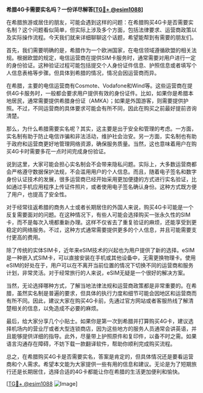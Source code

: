 **希腊4G卡需要实名吗？一份详尽解答[[TG💪+ @esim1088](https://t.me/s/esim1088)]**

在希腊旅游或居住的朋友，可能会遇到这样的问题：在希腊购买4G卡是否需要实名制？这个问题看似简单，但实际上涉及多个方面，包括法律要求、运营商政策以及实际操作流程。今天我们就来详细聊聊这个话题，希望能帮到有需要的朋友们。

首先，我们需要明确的是，希腊作为一个欧洲国家，在电信领域遵循欧盟的相关法规。根据欧盟的规定，电信运营商在提供SIM卡服务时，通常需要对用户进行一定的身份验证。这种验证过程可能包括提交个人身份证件信息、护照信息或者填写个人信息表格等步骤。但具体到希腊的情况，情况会因运营商而异。

在希腊，主要的电信运营商有Cosmote、Vodafone和Wind等。这些运营商在提供4G卡服务时，一般都会要求用户提供有效的身份证件。比如，如果你是希腊本地居民，通常需要提供希腊身份证（AMKA）；如果是外国游客，则需要提供护照。不过，不同运营商的具体要求可能会有所不同，因此在购买之前最好提前咨询清楚。

那么，为什么希腊需要实名呢？其实，这主要是出于安全和管理的考虑。一方面，实名制有助于防止电信诈骗和非法活动，维护社会治安。另一方面，实名制也有助于政府和运营商更好地管理网络资源，确保服务质量。当然，这也意味着用户在购买4G卡时需要多花一点时间完成身份验证。

说到这里，大家可能会担心实名制会不会带来隐私问题。实际上，大多数运营商都会严格遵守数据保护法规，不会滥用用户的个人信息。而且，随着电子签名和数字身份认证技术的发展，很多运营商已经开始采用更加便捷的方式进行实名验证，比如通过手机应用程序上传证件照片，或者使用电子签名确认身份。这种方式既方便了用户，也提高了安全性。

对于经常往返希腊的商务人士或者长期居住的外国人来说，购买4G卡可能是一个反复需要面对的问题。在这种情况下，有些人可能会选择购买一张永久性的SIM卡，而不是每次入境都重新办理。这样不仅省去了重复验证的麻烦，还能享受到更稳定的网络服务。不过，这种方式通常需要提供更多的个人信息，并且可能需要支付更高的费用。

除了传统的实体SIM卡，近年来eSIM技术的兴起也为用户提供了新的选择。eSIM是一种嵌入式SIM卡，可以直接安装在手机或其他设备中，无需更换物理卡。使用eSIM的好处在于，用户可以在不离开当前位置的情况下切换不同的运营商和服务计划，非常灵活。对于经常旅行的人来说，eSIM无疑是一个很好的解决方案。

当然，无论选择哪种方式，了解当地法律法规和运营商政策都是非常重要的。在希腊，虽然实名制是普遍的要求，但具体的执行力度和细节可能会因地区和运营商而有所不同。因此，建议大家在购买4G卡前，先通过官方网站或者客服热线了解清楚相关的信息，以免造成不必要的麻烦。

最后，给大家分享几个小贴士。如果你是第一次到希腊并打算购买4G卡，建议选择机场内的营业厅或者大型连锁商店，因为这些地方的服务人员通常会讲英语，并且能够提供详细的指导。此外，尽量带上护照原件和复印件，以备不时之需。如果语言沟通存在障碍，不妨下载一款翻译软件，帮助你顺利完成购买流程。

总之，在希腊购买4G卡是否需要实名，答案是肯定的，但具体情况还是要看运营商和个人需求。希望本文能为大家提供一些有用的信息和建议。无论是为了短期旅行还是长期居住，选择合适的4G卡都能让你在希腊的生活更加便利和愉快。

[[TG💪+ @esim1088](https://t.me/s/esim1088) ![Image](https://i.postimg.cc/4NQfJmqS/Snipaste-2025-05-13-00-14-12.png)]